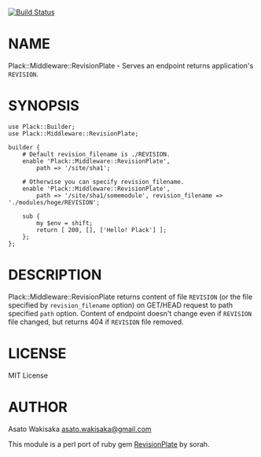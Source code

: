 [![Build Status](https://travis-ci.org/astj/p5-Plack-Middleware-RevisionPlate.svg?branch=master)](https://travis-ci.org/astj/p5-Plack-Middleware-RevisionPlate)
# NAME

Plack::Middleware::RevisionPlate - Serves an endpoint returns application's `REVISION`.

# SYNOPSIS

    use Plack::Builder;
    use Plack::Middleware::RevisionPlate;

    builder {
        # Default revision_filename is ./REVISION.
        enable 'Plack::Middleware::RevisionPlate',
            path => '/site/sha1';

        # Otherwise you can specify revision_filename.
        enable 'Plack::Middleware::RevisionPlate',
            path => '/site/sha1/somemodule', revision_filename => './modules/hoge/REVISION';

        sub {
            my $env = shift;
            return [ 200, [], ['Hello! Plack'] ];
        };
    };

# DESCRIPTION

Plack::Middleware::RevisionPlate returns content of file `REVISION` (or the file specified by `revision_filename` option) on GET/HEAD request to path specified `path` option.
Content of endpoint doesn't change even if `REVISION` file changed, but returns 404 if `REVISION` file removed.

# LICENSE

MIT License

# AUTHOR

Asato Wakisaka <asato.wakisaka@gmail.com>

This module is a perl port of ruby gem [RevisionPlate](https://github.com/sorah/revision_plate) by sorah.
